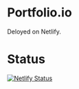 ﻿# Portfolio.io
Deloyed on Netlify.

# Status
[![Netlify Status](https://api.netlify.com/api/v1/badges/f697b964-639d-4219-b3d0-040b04f30bea/deploy-status)](https://app.netlify.com/sites/snazzy-hotteok-7ccb06/deploys)
